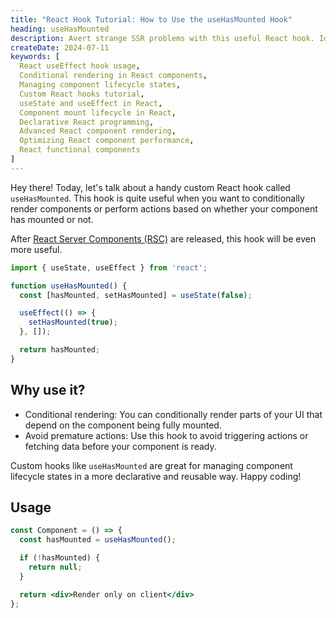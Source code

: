 ```yaml
---
title: "React Hook Tutorial: How to Use the useHasMounted Hook"
heading: useHasMounted
description: Avert strange SSR problems with this useful React hook. Identify whether your rendering occurs on the client or server!
createDate: 2024-07-11
keywords: [
  React useEffect hook usage,
  Conditional rendering in React components,
  Managing component lifecycle states,
  Custom React hooks tutorial,
  useState and useEffect in React,
  Component mount lifecycle in React,
  Declarative React programming,
  Advanced React component rendering,
  Optimizing React component performance,
  React functional components
]
---
```


Hey there! Today, let's talk about a handy custom React hook called `useHasMounted`. This hook is quite useful when you
want to conditionally render components or perform actions based on whether your component has mounted or not.

After [React Server Components (RSC)](https://react.dev/reference/rsc/server-components) are released, this hook will be even more useful.

```jsx
import { useState, useEffect } from 'react';

function useHasMounted() {
  const [hasMounted, setHasMounted] = useState(false);

  useEffect(() => {
    setHasMounted(true);
  }, []);

  return hasMounted;
}
```

## Why use it?

- Conditional rendering: You can conditionally render parts of your UI that depend on the component being fully mounted.
- Avoid premature actions: Use this hook to avoid triggering actions or fetching data before your component is ready.

Custom hooks like `useHasMounted` are great for managing component lifecycle states in a more declarative and reusable
way. Happy coding!

## Usage

```jsx
const Component = () => {
  const hasMounted = useHasMounted();

  if (!hasMounted) {
    return null;
  }

  return <div>Render only on client</div>
};
```
